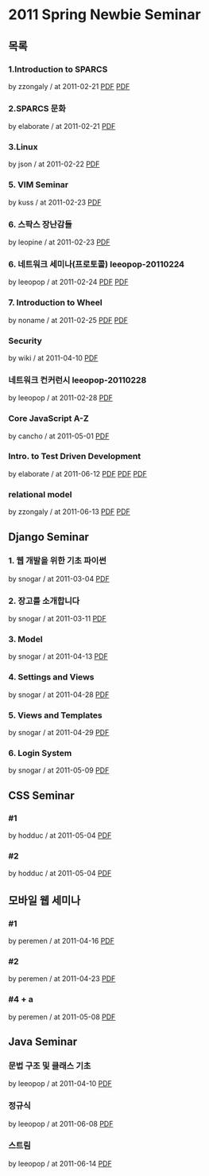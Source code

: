 # 2011 Spring Newbie Seminar

## 목록

### 1.Introduction to SPARCS

by zzongaly / at 2011-02-21
[PDF](https://s3.ap-northeast-2.amazonaws.com/sparcs.home/seminars/zzongaly-20110221-1.pdf)
[PDF](https://s3.ap-northeast-2.amazonaws.com/sparcs.home/seminars/zzongaly-20110221-2.pptx)

### 2.SPARCS 문화

by elaborate / at 2011-02-21
[PDF](https://s3.ap-northeast-2.amazonaws.com/sparcs.home/seminars/elaborate-20110225-1.pptx)

### 3.Linux

by json / at 2011-02-22
[PDF](https://s3.ap-northeast-2.amazonaws.com/sparcs.home/seminars/json-20110223-1.pptx)

### 5. VIM Seminar

by kuss / at 2011-02-23
[PDF](https://s3.ap-northeast-2.amazonaws.com/sparcs.home/seminars/kuss-20110223-1.pptx)

### 6. 스팍스 장난감들

by leopine / at 2011-02-23
[PDF](https://s3.ap-northeast-2.amazonaws.com/sparcs.home/seminars/leopine-20110223-1.pptx)

### 6. 네트워크 세미나(프로토콜) leeopop-20110224

by leeopop / at 2011-02-24
[PDF](https://s3.ap-northeast-2.amazonaws.com/sparcs.home/seminars/leeopop-20110224-1.pptx)
[PDF](https://s3.ap-northeast-2.amazonaws.com/sparcs.home/seminars/leeopop-20110224-2.pdf)

### 7. Introduction to Wheel

by noname / at 2011-02-25
[PDF](https://s3.ap-northeast-2.amazonaws.com/sparcs.home/seminars/noname-20110226-1.pptx)
[PDF](https://s3.ap-northeast-2.amazonaws.com/sparcs.home/seminars/noname-20110226-2.pdf)

### Security

by wiki / at 2011-04-10
[PDF](https://s3.ap-northeast-2.amazonaws.com/sparcs.home/seminars/wiki-20110512-1.pptx)

### 네트워크 컨커런시 leeopop-20110228

by leeopop / at 2011-02-28
[PDF](https://s3.ap-northeast-2.amazonaws.com/sparcs.home/seminars/leeopop-20110711-1.pdf)

### Core JavaScript A-Z

by cancho / at 2011-05-01
[PDF](http://cheol.net/a/jstutor/index.html)

### Intro. to Test Driven Development

by elaborate / at 2011-06-12
[PDF](https://s3.ap-northeast-2.amazonaws.com/sparcs.home/seminars/elaborate-20110612_1-1.pptx)
[PDF](https://s3.ap-northeast-2.amazonaws.com/sparcs.home/seminars/elaborate-20110612_1-1_BowlingGame-Java.zip)
[PDF](https://s3.ap-northeast-2.amazonaws.com/sparcs.home/seminars/elaborate-20110612_1-1_gpa-django.tar)

### relational model

by zzongaly / at 2011-06-13
[PDF](https://s3.ap-northeast-2.amazonaws.com/sparcs.home/seminars/zzongaly-20110613.pptx)
[PDF](https://s3.ap-northeast-2.amazonaws.com/sparcs.home/seminars/zzongaly-20110613.pdf)

## Django Seminar

### 1. 웹 개발을 위한 기초 파이썬

by snogar / at 2011-03-04
[PDF](https://s3.ap-northeast-2.amazonaws.com/sparcs.home/seminars/snogar-20110304-1.pptx)

### 2. 장고를 소개합니다

by snogar / at 2011-03-11
[PDF](https://s3.ap-northeast-2.amazonaws.com/sparcs.home/seminars/snogar-20110311-1.pptx)

### 3. Model

by snogar / at 2011-04-13
[PDF](https://s3.ap-northeast-2.amazonaws.com/sparcs.home/seminars/snogar-20110413-1.pptx)

### 4. Settings and Views

by snogar / at 2011-04-28
[PDF](https://s3.ap-northeast-2.amazonaws.com/sparcs.home/seminars/snogar-20110428-1.pptx)

### 5. Views and Templates

by snogar / at 2011-04-29
[PDF](https://s3.ap-northeast-2.amazonaws.com/sparcs.home/seminars/snogar-20110429-1.pptx)

### 6. Login System

by snogar / at 2011-05-09
[PDF](https://s3.ap-northeast-2.amazonaws.com/sparcs.home/seminars/snogar-20110509-1.pptx)

## CSS Seminar

### \#1

by hodduc / at 2011-05-04
[PDF](https://s3.ap-northeast-2.amazonaws.com/sparcs.home/seminars/hodduc-20110504-1.pptx)

### \#2

by hodduc / at 2011-05-04
[PDF](https://s3.ap-northeast-2.amazonaws.com/sparcs.home/seminars/hodduc-20110504_1-1.pptx)

## 모바일 웹 세미나

### \#1

by peremen / at 2011-04-16
[PDF](https://s3.ap-northeast-2.amazonaws.com/sparcs.home/seminars/peremen-20110425-1.pptx)

### \#2

by peremen / at 2011-04-23
[PDF](https://s3.ap-northeast-2.amazonaws.com/sparcs.home/seminars/peremen-20110425_1-1.pptx)

### \#4 + a

by peremen / at 2011-05-08
[PDF](https://s3.ap-northeast-2.amazonaws.com/sparcs.home/seminars/peremen-20110508-1.pptx)

## Java Seminar

### 문법 구조 및 클래스 기초

by leeopop / at 2011-04-10
[PDF](https://s3.ap-northeast-2.amazonaws.com/sparcs.home/seminars/leeopop-20110410-1.pdf)

### 정규식

by leeopop / at 2011-06-08
[PDF](https://s3.ap-northeast-2.amazonaws.com/sparcs.home/seminars/leeopop-20110608-1.pdf)

### 스트림

by leeopop / at 2011-06-14
[PDF](https://s3.ap-northeast-2.amazonaws.com/sparcs.home/seminars/leeopop-20110614-1.pdf)

